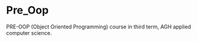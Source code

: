 # Pre_Oop
PRE-OOP (Object Oriented Programming) course in third term, AGH applied computer science.
